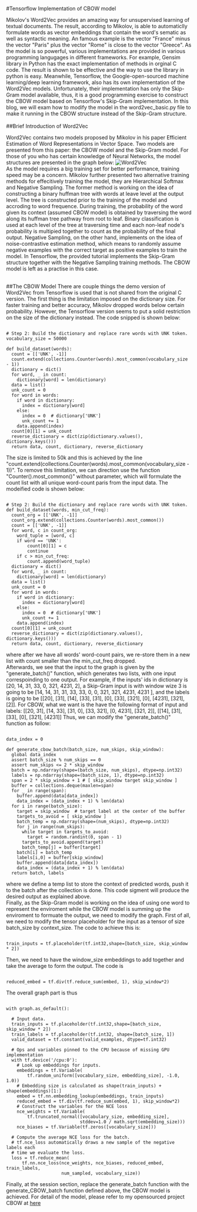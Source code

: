 #Tensorflow Implementation of CBOW model

Mikolov's Word2Vec provides an amazing way for unsupervised learning of textual documents. The result, according to Mikolov,
is able to automaticlly formulate words as vector embeddings that contain the word's sematic as well as syntactic meaning. An 
famous example is the vector "France" minus the vector "Paris" plus the vector "Rome" is close to the vector "Greece". As the 
model is so powerful, various implementations are provided in various programming langugages in different frameworks. For example, 
Gensim library in Python has the exact implementation of methods in orginal C code. The result is shown to be effective and the 
way to use the library in python is easy. Meanwhile, Tensorflow, the Google-open-sourced machine learning/deep learning framework, 
also has its own implementation of the Word2Vec models. Unfortunately, their implementation has only the Skip-Gram model available, 
thus, it is a good programming exercise to construct the CBOW model based on Tensorflow's Skip-Gram implementation. In this blog, 
we will exam how to modify the model in the word2vec_basic.py file to make it running in the CBOW structure instead of the Skip-Gram 
structure. 
<br><br>
##Brief Introduction of Word2Vec

Word2Vec contains two models proposed by Mikolov in his paper Efficient Estimation of Word Representations in Vector Space. Two models 
are presented from this paper: the CBOW model and the Skip-Gram model. For those of you who has certain knowledge of Neural Networks, 
the model structures are presented in the graph below: ![Word2Vec](http://s8.sinaimg.cn/large/001Sy0Jmty6Lzce4wJN17&690)<br>
As the model requires a big training set for better performance, training speed may be a concern. Mikolov further presented two 
alternative training methods for effecitively training the model, they are Hierarchical Softmax and Negative Sampling. The former 
method is working on the idea of constructing a binary huffman tree with words at leave level at the output level. The tree is 
constructed prior to the training of the model and accroding to word frequence. During training, the probability of the word given its 
context (assumed CBOW model) is obtained by traversing the word along its huffman tree pathway from root to leaf. Binary classification 
is used at each level of the tree at traversing time and each non-leaf node's probability is multipied together to count as the probability 
of the final output. Negative Sampling, on the other hand, implements on the idea of noise-contrastive estimation method, which means 
to randomly assume negative examples with the correct target as positive examples to train the model. In Tensorflow, the provided tutorial 
implements the Skip-Gram structure together with the Negative Sampling training methods. The CBOW model is left as a practise in this case.
<br><br>

##The CBOW Model
There are couple things the demo version of Word2Vec from Tensorflow is used that is not shared from the original C version. The first 
thing is the limitation imposed on the dictionary size. For faster training and better accuracy, Mikolov dropped words below certain probability. 
However, the Tensorflow version seems to put a solid restriction on the size of the dictionary instead. The code snipped is shown below:
<pre><code>
# Step 2: Build the dictionary and replace rare words with UNK token.
vocabulary_size = 50000

def build_dataset(words):
  count = [['UNK', -1]]
  count.extend(collections.Counter(words).most_common(vocabulary_size - 1))
  dictionary = dict()
  for word, _ in count:
    dictionary[word] = len(dictionary)
  data = list()
  unk_count = 0
  for word in words:
    if word in dictionary:
      index = dictionary[word]
    else:
      index = 0  # dictionary['UNK']
      unk_count += 1
    data.append(index)
  count[0][1] = unk_count
  reverse_dictionary = dict(zip(dictionary.values(), dictionary.keys()))
  return data, count, dictionary, reverse_dictionary
</code></pre>
The size is limited to 50k and this is achieved by the line "count.extend(collections.Counter(words).most_common(vocabulary_size - 1))". 
To remove this limitation, we can direction use the function "Counter().most_common()" without parameter, which will formulate the count list with 
all unique word-count paris from the input data. The modeified code is shown below:
<pre><code>
# Step 2: Build the dictionary and replace rare words with UNK token.
def build_dataset(words, min_cut_freq):
  count_org = [['UNK', -1]]
  count_org.extend(collections.Counter(words).most_common())
  count = [['UNK', -1]]
  for word, c in count_org:
    word_tuple = [word, c]
    if word == 'UNK': 
        count[0][1] = c
        continue
    if c > min_cut_freq:
        count.append(word_tuple)
  dictionary = dict()
  for word, _ in count:
    dictionary[word] = len(dictionary)
  data = list()
  unk_count = 0
  for word in words:
    if word in dictionary:
      index = dictionary[word]
    else:
      index = 0  # dictionary['UNK']
      unk_count += 1
    data.append(index)
  count[0][1] = unk_count
  reverse_dictionary = dict(zip(dictionary.values(), dictionary.keys()))
  return data, count, dictionary, reverse_dictionary
</code></pre>
where after we have all words' word-count pairs, we re-store them in a new list with count smaller than the min_cut_freq dropped. <br>
Afterwards, we see that the input to the graph is given by the "generate_batch()" function, which generates two lists, with one input 
correspoinding to one output. For example, if the inputs' ids in dictionary is [20, 14, 31, 33, 0, 321, 4231, 2], a Skip-Gram input is 
with window wize 3 is going to be [14, 14, 31, 31, 33, 33, 0, 0, 321, 321, 4231, 4231 ], 
and the labels is going to be [[20], [31], [14], [33], [31], [0], [33], [321], [0], [4231], [321], [2]]. For CBOW, what we want is the have 
the following format of input and labels: [[20, 31], [14, 33], [31, 0], [33, 321], [0, 4231], [321, 2]], [[14], [31], [33], [0], [321], [4231]]
Thus, we can modify the "generate_batch()" function as follow:
<pre><code>
data_index = 0

def generate_cbow_batch(batch_size, num_skips, skip_window):
  global data_index
  assert batch_size % num_skips == 0
  assert num_skips <= 2 * skip_window
  batch = np.ndarray(shape=(batch_size, num_skips), dtype=np.int32)
  labels = np.ndarray(shape=(batch_size, 1), dtype=np.int32)
  span = 2 * skip_window + 1 # [ skip_window target skip_window ]
  buffer = collections.deque(maxlen=span)
  for _ in range(span):
    buffer.append(data[data_index])
    data_index = (data_index + 1) % len(data)
  for i in range(batch_size):
    target = skip_window  # target label at the center of the buffer
    targets_to_avoid = [ skip_window ]
    batch_temp = np.ndarray(shape=(num_skips), dtype=np.int32)
    for j in range(num_skips):
      while target in targets_to_avoid:
        target = random.randint(0, span - 1)
      targets_to_avoid.append(target)
      batch_temp[j] = buffer[target]
    batch[i] = batch_temp
    labels[i,0] = buffer[skip_window]
    buffer.append(data[data_index])
    data_index = (data_index + 1) % len(data)
  return batch, labels
</code></pre>
where we define a temp list to store the context of predicted words, push it to the batch after the collection is done. This code sigment 
will produce the desired output as explained above.
<br>
Finally, as the Skip-Gram model is working on the idea of using one word to represent the enviroment while the CBOW model is summing up the 
enviroment to formuate the output, we need to modify the graph. First of all, we need to modify the tensor placeholder for the input 
as a tensor of size batch_size by context_size. The code to achieve this is:
<pre><code>
train_inputs = tf.placeholder(tf.int32,shape=[batch_size, skip_window * 2])
</code></pre>
Then, we need to have the window_size embeddings to add together and take the average to form the output. The code is
<pre><code>
reduced_embed = tf.div(tf.reduce_sum(embed, 1), skip_window*2)
</code></pre>
The overall graph part is thus
<pre><code>
with graph.as_default():

  # Input data.
  train_inputs = tf.placeholder(tf.int32,shape=[batch_size, skip_window * 2])
  train_labels = tf.placeholder(tf.int32, shape=[batch_size, 1])
  valid_dataset = tf.constant(valid_examples, dtype=tf.int32)

  # Ops and variables pinned to the CPU because of missing GPU implementation
  with tf.device('/cpu:0'):
    # Look up embeddings for inputs.
    embeddings = tf.Variable(
        tf.random_uniform([vocabulary_size, embedding_size], -1.0, 1.0))
    # Embedding size is calculated as shape(train_inputs) + shape(embeddings)[1:]
    embed = tf.nn.embedding_lookup(embeddings, train_inputs)
    reduced_embed = tf.div(tf.reduce_sum(embed, 1), skip_window*2)
    # Construct the variables for the NCE loss
    nce_weights = tf.Variable(
        tf.truncated_normal([vocabulary_size, embedding_size],
                            stddev=1.0 / math.sqrt(embedding_size)))
    nce_biases = tf.Variable(tf.zeros([vocabulary_size]))

  # Compute the average NCE loss for the batch.
  # tf.nce_loss automatically draws a new sample of the negative labels each
  # time we evaluate the loss.
  loss = tf.reduce_mean(
      tf.nn.nce_loss(nce_weights, nce_biases, reduced_embed, train_labels,
                     num_sampled, vocabulary_size))
</code></pre>
Finally, at the session section, replace the generate_batch function with the generate_CBOW_batch function defined above, the CBOW model 
is achieved. For detail of the model, please refer to my opensourced project CBOW at [here](https://github.com/edwardbi/CBOW)
